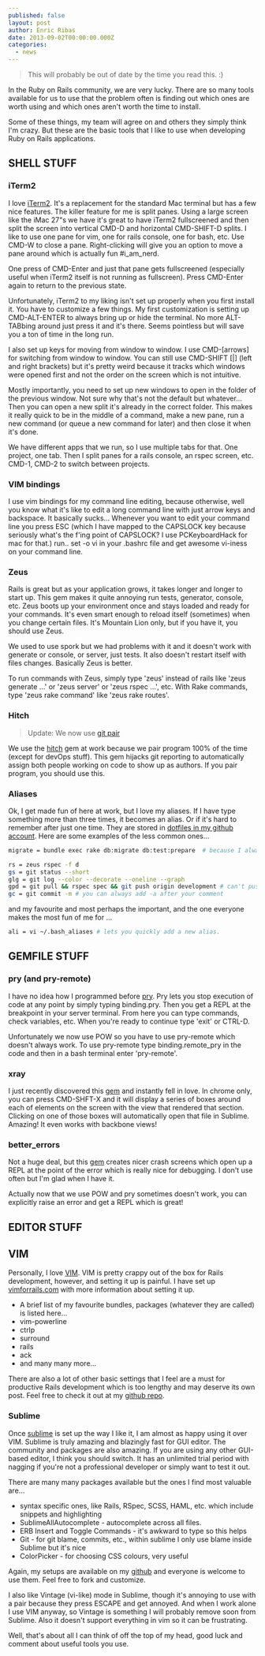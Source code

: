```yaml
---
published: false
layout: post
author: Enric Ribas
date: 2013-09-02T00:00:00.000Z
categories: 
  - news
---
```



> This will probably be out of date by the time you read this. :)

In the Ruby on Rails community,  we are very lucky. There are so many tools available for us to use that the problem often is finding out which ones are worth using and which ones aren't worth the time to install. 

Some of these things, my team will agree on and others they simply think I'm crazy. But these are the basic tools that I like to use when developing Ruby on Rails applications. 

## SHELL STUFF
### iTerm2

I love [iTerm2](http://www.iterm2.com/). It's a replacement for the standard Mac terminal but has a few nice features. The killer feature for me is split panes. Using a large screen like the iMac 27"s we have it's great to have iTerm2 fullscreened and then split the screen into vertical CMD-D and horizontal CMD-SHIFT-D splits. I like to use one pane for vim, one for rails console, one for bash, etc.  Use CMD-W to close a pane. Right-clicking will give you an option to move a pane around which is actually fun #i_am_nerd.

One press of CMD-Enter and just that pane gets fullscreened (especially useful when iTerm2 itself is not running as fullscreen). Press CMD-Enter again to return to the previous state.

Unfortunately, iTerm2 to my liking isn't set up properly when you first install it. You have to customize a few things. My first customization is setting up CMD-ALT-ENTER to always bring up or hide the terminal. No more ALT-TABbing around just press it and it's there. Seems pointless but will save you a ton of time in the long run.

I also set up keys for moving from window to window. I use CMD-[arrows] for switching from window to window. You can still use CMD-SHIFT [|] (left and right brackets) but it's pretty weird because it tracks which windows were opened first and not the order on the screen which is not intuitive. 

Mostly importantly, you need to set up new windows to open in the folder of the previous window. Not sure why that's not the default but whatever... Then you can open a new split it's already in the correct folder. This makes it really quick to be in the middle of a command, make a new pane, run a new command (or queue a new command for later) and then close it when it's done. 

We have different apps that we run, so I use multiple tabs for that. One project, one tab. Then I split panes for a rails console, an rspec screen, etc. CMD-1, CMD-2 to switch between projects.

### VIM bindings

I use vim bindings for my command line editing, because otherwise, well you know what it's like to edit a long command line with just arrow keys and backspace. It basically sucks...
Whenever you want to edit your command line you press ESC (which I have mapped to the CAPSLOCK key because seriously what's the f'ing point of CAPSLOCK? I use PCKeyboardHack for mac for that.)
run..
set -o vi
in your .bashrc file and get awesome vi-iness on your command line.

### Zeus

Rails is great but as your application grows, it takes longer and longer to start up. This gem makes it quite annoying run tests, generator, console, etc. Zeus boots up your environment once and stays loaded and ready for your commands. It's even smart enough to reload itself (sometimes) when you change certain files. It's Mountain Lion only, but if you have it, you should use Zeus. 

We used to use spork but we had problems with it and it doesn't work with generate or console, or server, just tests. It also doesn't restart itself with files changes. Basically Zeus is better.  

To run commands with Zeus, simply type 'zeus' instead of rails like 'zeus generate ...' or 'zeus server' or 'zeus rspec ...', etc. With Rake commands, type 'zeus rake command' like 'zeus rake routes'.

### Hitch

> Update: We now use [git pair](https://github.com/chrisk/git-pair)

We use the [hitch](https://github.com/therubymug/hitch) gem at work because we pair program 100% of the time (except for devOps stuff). This gem hijacks git reporting to automatically assign both people working on code to show up as authors. If you pair program, you should use this. 

### Aliases
Ok, I get made fun of here at work, but I love my aliases. If I have type something more than three times, it becomes an alias. Or if it's hard to remember after just one time. They are stored in [dotfiles in my github account](https://github.com/enricribas/dotfiles). Here are some examples of the less common ones...

```bash
migrate = bundle exec rake db:migrate db:test:prepare  # because I always forget to test prepare.

rs = zeus rspec -f d
gs = git status --short
glg = git log --color --decorate --oneline --graph
gpd = git pull && rspec spec && git push origin development # can't push without running tests
gc = git commit -m # you can always add -a after your comment
```

and my favourite and most perhaps the important, and the one everyone makes the most fun of me for ...
```bash
ali = vi ~/.bash_aliases # lets you quickly add a new alias.
```

## GEMFILE STUFF
### pry (and pry-remote)
I have no idea how I programmed before [pry](https://github.com/pry/pry). Pry lets you stop execution of code at any point by simply typing binding.pry. Then you get a REPL at the breakpoint in your server terminal. From here you can type commands, check variables, etc. When you're ready to continue type 'exit' or CTRL-D.

Unfortunately we now use POW so you have to use pry-remote which doesn't always work. To use pry-remote type binding.remote_pry in the code and then in a bash terminal enter 'pry-remote'.

### xray
I just recently discovered this [gem](https://github.com/brentd/xray-rails) and instantly fell in love. In chrome only, you can press CMD-SHFT-X and it will display a series of boxes around each of elements on the screen with the view that rendered that section. Clicking on one of those boxes will automatically open that file in Sublime. Amazing! It even works with backbone views!

### better_errors
Not a huge deal, but this [gem](https://github.com/charliesome/better_errors) creates nicer crash screens which open up a REPL at the point of the error which is really nice for debugging. I don't use often but I'm glad when I have it. 

Actually now that we use POW and pry sometimes doesn't work, you can explicitly raise an error and get a REPL which is great!

## EDITOR STUFF
## VIM
Personally, I love [VIM](http://www.vim.org/).  VIM is pretty crappy out of the box for Rails development, however, and setting it up is painful. I have set up [vimforrails.com](http://www.vimforrails.com/) with more information about setting it up. 

- A brief list of my favourite bundles, packages (whatever they are called) is listed here...
- vim-powerline
- ctrlp
- surround
- rails
- ack
- and many many more...

There are also a lot of other basic settings that I feel are a must for productive Rails development which is too lengthy and may deserve its own post. Feel free to check it out at my [github repo](http://www.vimforrails.com/).

### Sublime
Once [sublime](http://www.sublimetext.com/) is set up the way I like it,  I am almost as happy using it over VIM. Sublime is truly amazing and blazingly fast for GUI editor.  The community and packages are also amazing. If you are using any other GUI-based editor, I think you should switch. It has an unlimited trial period with nagging if you're not a professional developer or simply want to test it out. 

There are many many packages available but the ones I find most valuable are...

- syntax specific ones, like Rails, RSpec, SCSS, HAML, etc. which include snippets and highlighting
- SublimeAllAutocomplete - autocomplete across all files. 
- ERB Insert and Toggle Commands - it's awkward to type so this helps
- Git - for git blame, commits, etc., within sublime I only use blame inside Sublime but it's nice
- ColorPicker - for choosing CSS colours, very useful

Again, my setups are available on my [github](https://github.com/enricribas/Sublime-Rails-Settings) and everyone is welcome to use them. Feel free to fork and customize.

I also like Vintage (vi-like) mode in Sublime, though it's annoying to use with a pair because they press ESCAPE and get annoyed. And when I work alone I use VIM anyway, so Vintage is something I will probably remove soon from Sublime. Also it doesn't support everything in vim so it can be frustrating. 

Well, that's about all I can think of off the top of my head, good luck and comment about useful tools you use.
